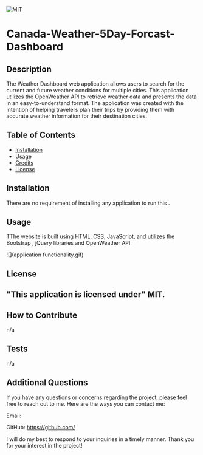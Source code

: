 
![MIT](https://img.shields.io/badge/License-MIT-Green)

# Canada-Weather-5Day-Forcast-Dashboard

## Description

The Weather Dashboard web application allows users to search for the current and future weather conditions for multiple cities. This application utilizes the OpenWeather API to retrieve weather data and presents the data in an easy-to-understand format. The application was created with the intention of helping travelers plan their trips by providing them with accurate weather information for their destination cities.

## Table of Contents

- [Installation](#installation) 
- [Usage](#usage)
- [Credits](#credits)
- [License](#license)

## Installation

There are no requirement of installing any application to run this .

## Usage

TThe website is built using HTML, CSS, JavaScript, and utilizes the Bootstrap , jQuery libraries and OpenWeather API.

![](application functionality.gif)


## License

"This application is licensed under" MIT.
---

## How to Contribute

n/a

## Tests

n/a

## Additional Questions

If you have any questions or concerns regarding the project, please feel free to reach out to me. Here are the ways you can contact me:

Email: 

GitHub: https://github.com/

I will do my best to respond to your inquiries in a timely manner. Thank you for your interest in the project!

